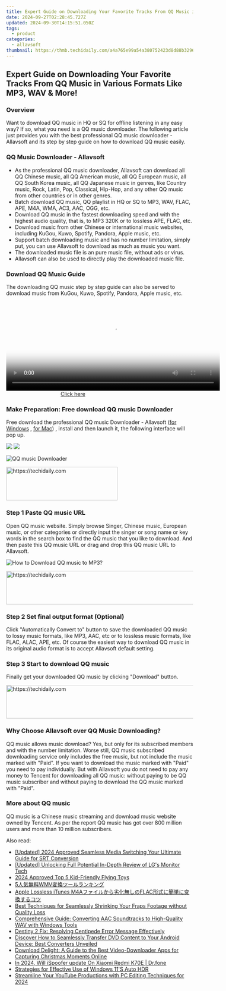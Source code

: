 ```yaml
---
title: Expert Guide on Downloading Your Favorite Tracks From QQ Music in Various Formats Like MP3, WAV & More!
date: 2024-09-27T02:28:45.727Z
updated: 2024-09-30T14:15:51.050Z
tags:
  - product
categories:
  - allavsoft
thumbnail: https://thmb.techidaily.com/a4a765e99a54a380752423d8d88b32966a3339aa9293b1bce2b9a95dc690dd25.jpg
---
```


## Expert Guide on Downloading Your Favorite Tracks From QQ Music in Various Formats Like MP3, WAV & More!

### Overview

Want to download QQ music in HQ or SQ for offline listening in any easy way? If so, what you need is a QQ music downloader. The following article just provides you with the best professional QQ music downloader - Allavsoft and its step by step guide on how to download QQ music easily.

### QQ Music Downloader - Allavsoft

* As the professional QQ music downloader, Allavsoft can download all QQ Chinese music, all QQ American music, all QQ European music, all QQ South Korea music, all QQ Japanese music in genres, like Country music, Rock, Latin, Pop, Classical, Hip-Hop, and any other QQ music from other countries or in other genres.
* Batch download QQ music, QQ playlist in HQ or SQ to MP3, WAV, FLAC, APE, M4A, WMA, AC3, AAC, OGG, etc.
* Download QQ music in the fastest downloading speed and with the highest audio quality, that is, to MP3 320K or to lossless APE, FLAC, etc.
* Download music from other Chinese or international music websites, including KuGou, Kuwo, Spotify, Pandora, Apple music, etc.
* Support batch downloading music and has no number limitation, simply put, you can use Allavsoft to download as much as music you want.
* The downloaded music file is an pure music file, without ads or virus.
* Allavsoft can also be used to directly play the downloaded music file.

### Download QQ Music Guide

The downloading QQ music step by step guide can also be served to download music from KuGou, Kuwo, Spotify, Pandora, Apple music, etc.

<!-- affiliate ads begin -->
<span id="1982596">
					<video width="576" height="240" style="cursor:pointer"
           poster="//a.impactradius-go.com/display-clicktoplayimage/1982596.png"
           onclick="if(!this.playClicked){this.play();this.setAttribute('controls',true);this.playClicked=true;}">
	   <source src="//a.impactradius-go.com/display-ad/22993-1982596">
	   <img src="//a.impactradius-go.com/display-clicktoplayimage/1982596.png" style="border: none; height: 100%; width: 100%; object-fit: contain">
	</video>
	<div style="width:360px;text-align:center"><a href="javascript:window.open(decodeURIComponent('https%3A%2F%2Fhomestyler.sjv.io%2Fc%2F5597632%2F1982596%2F22993'), '_blank');void(0);">Click here</a></div>
</span>
<img height="0" width="0" src="https://imp.pxf.io/i/5597632/1982596/22993" style="position:absolute;visibility:hidden;" border="0" />
<!-- affiliate ads end -->

### Make Preparation: Free download QQ music Downloader

Free download the professional QQ music Downloader - Allavsoft ([for Windows](https://tools.techidaily.com/allavsoft/products/) , [for Mac](https://tools.techidaily.com/allavsoft/products/)) , install and then launch it, the following interface will pop up.

[![](https://www.allavsoft.com/how-to/../images/how-to/free-download-win.jpg)](https://tools.techidaily.com/allavsoft/products/) [![](https://www.allavsoft.com/how-to/../images/how-to/free-download-mac.jpg)](https://tools.techidaily.com/allavsoft/products/)

![QQ music Downloader](https://www.allavsoft.com/how-to/../images/allavsoft/screen-shot-600.jpg)

<!-- affiliate ads begin -->
<a href="https://aligracehair.sjv.io/c/5597632/1885943/19272" target="_top" id="1885943">
  <img src="//a.impactradius-go.com/display-ad/19272-1885943" border="0" alt="https://techidaily.com" width="300" height="90"/>
</a>
<img height="0" width="0" src="https://aligracehair.sjv.io/i/5597632/1885943/19272" style="position:absolute;visibility:hidden;" border="0" />
<!-- affiliate ads end -->

### Step 1 Paste QQ music URL

Open QQ music website. Simply browse Singer, Chinese music, European music, or other categories or directly input the singer or song name or key words in the search box to find the QQ music that you like to download. And then paste this QQ music URL or drag and drop this QQ music URL to Allavsoft.

![How to Download QQ music to MP3?](https://www.allavsoft.com/how-to/../images/how-to/download-rtmp-video/download-rtmp-video.jpg)

<!-- affiliate ads begin -->
<a href="https://ephamedtechinc.pxf.io/c/5597632/2137228/26400" target="_top" id="2137228">
  <img src="//a.impactradius-go.com/display-ad/26400-2137228" border="0" alt="https://techidaily.com" width="728" height="90"/>
</a>
<img height="0" width="0" src="https://ephamedtechinc.pxf.io/i/5597632/2137228/26400" style="position:absolute;visibility:hidden;" border="0" />
<!-- affiliate ads end -->

### Step 2 Set final output format (Optional)

Click "Automatically Convert to" button to save the downloaded QQ music to lossy music formats, like MP3, AAC, etc or to lossless music formats, like FLAC, ALAC, APE, etc. Of course the easiest way to download QQ music in its original audio format is to accept Allavsoft default setting.

### Step 3 Start to download QQ music

Finally get your downloaded QQ music by clicking "Download" button.

<!-- affiliate ads begin -->
<a href="https://aligracehair.sjv.io/c/5597632/2016134/19272" target="_top" id="2016134">
  <img src="//a.impactradius-go.com/display-ad/19272-2016134" border="0" alt="https://techidaily.com" width="728" height="90"/>
</a>
<img height="0" width="0" src="https://aligracehair.sjv.io/i/5597632/2016134/19272" style="position:absolute;visibility:hidden;" border="0" />
<!-- affiliate ads end -->

### Why Choose Allavsoft over QQ Music Downloading?

QQ music allows music download? Yes, but only for its subscribed members and with the number limitation. Worse still, QQ music subscribed downloading service only includes the free music, but not include the music marked with "Paid". If you want to download the music marked with "Paid" you need to pay individually. But with Allavsoft you do not need to pay any money to Tencent for downloading all QQ music: without paying to be QQ music subscriber and without paying to download the QQ music marked with "Paid".

### More about QQ music

QQ music is a Chinese music streaming and download music website owned by Tencent. As per the report QQ music has got over 800 million users and more than 10 million subscribers.

<ins class="adsbygoogle"
     style="display:block"
     data-ad-format="autorelaxed"
     data-ad-client="ca-pub-7571918770474297"
     data-ad-slot="1223367746"></ins>

<ins class="adsbygoogle"
     style="display:block"
     data-ad-client="ca-pub-7571918770474297"
     data-ad-slot="8358498916"
     data-ad-format="auto"
     data-full-width-responsive="true"></ins>

<span class="atpl-alsoreadstyle">Also read:</span>
<div><ul>
<li><a href="https://vp-tips.techidaily.com/updated-2024-approved-seamless-media-switching-your-ultimate-guide-for-srt-conversion/"><u>[Updated] 2024 Approved Seamless Media Switching Your Ultimate Guide for SRT Conversion</u></a></li>
<li><a href="https://some-guidance.techidaily.com/updated-unlocking-full-potential-in-depth-review-of-lgs-monitor-tech/"><u>[Updated] Unlocking Full Potential In-Depth Review of LG's Monitor Tech</u></a></li>
<li><a href="https://some-approaches.techidaily.com/2024-approved-top-5-kid-friendly-flying-toys/"><u>2024 Approved Top 5 Kid-Friendly Flying Toys</u></a></li>
<li><a href="https://win-luxury.techidaily.com/5wmv/"><u>5人気無料WMV変換ツールランキング</u></a></li>
<li><a href="https://win-luxury.techidaily.com/apple-lossless-itunes-m4aflac/"><u>Apple Lossless iTunes M4Aファイルから劣化無しのFLAC形式に簡単に変換するコツ</u></a></li>
<li><a href="https://win-luxury.techidaily.com/best-techniques-for-seamlessly-shrinking-your-fraps-footage-without-quality-loss/"><u>Best Techniques for Seamlessly Shrinking Your Fraps Footage without Quality Loss</u></a></li>
<li><a href="https://win-luxury.techidaily.com/comprehensive-guide-converting-aac-soundtracks-to-high-quality-wav-with-windows-tools/"><u>Comprehensive Guide: Converting AAC Soundtracks to High-Quality WAV with Windows Tools</u></a></li>
<li><a href="https://program-issues.techidaily.com/destiny-2-fix-resolving-centipede-error-message-effectively/"><u>Destiny 2 Fix: Resolving Centipede Error Message Effectively</u></a></li>
<li><a href="https://win-luxury.techidaily.com/discover-how-to-seamlessly-transfer-dvd-content-to-your-android-device-best-converters-unveiled/"><u>Discover How to Seamlessly Transfer DVD Content to Your Android Device: Best Converters Unveiled</u></a></li>
<li><a href="https://win-luxury.techidaily.com/download-delight-a-guide-to-the-best-video-downloader-apps-for-capturing-christmas-moments-online/"><u>Download Delight: A Guide to the Best Video-Downloader Apps for Capturing Christmas Moments Online</u></a></li>
<li><a href="https://phone-solutions.techidaily.com/in-2024-will-ispoofer-update-on-xiaomi-redmi-k70e-drfone-by-drfone-virtual-android/"><u>In 2024, Will iSpoofer update On Xiaomi Redmi K70E | Dr.fone</u></a></li>
<li><a href="https://win11-tips.techidaily.com/strategies-for-effective-use-of-windows-11s-auto-hdr/"><u>Strategies for Effective Use of Windows 11'S Auto HDR</u></a></li>
<li><a href="https://facebook-record-videos.techidaily.com/streamline-your-youtube-productions-with-pc-editing-techniques-for-2024/"><u>Streamline Your YouTube Productions with PC Editing Techniques for 2024</u></a></li>
</ul></div>

